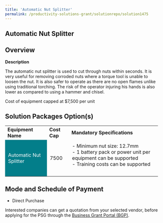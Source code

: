```yaml
---
title: 'Automatic Nut Splitter'
permalink: /productivity-solutions-grant/solutionrepo/solution1475
---
```


## Automatic Nut Splitter

## Overview

**Description**

The automatic nut splitter is used to cut through nuts within seconds. It is very useful for removing corroded nuts where a torque tool is unable to loosen the nut. It is also safer to operate as there are no open flames unlike using traditional torching. The risk of the operator injuring his hands is also lower as compared to using  a hammer and chisel. 

Cost of equipment capped at $7,500 per unit 

## Solution Packages Option(s)

<table>
<tr>
<td><b>Equipment Name</b></td>
<td><b>Cost Cap</b></td>
<td><b>Mandatory Specifications</b></td>
</tr>
<tr>
<td style='padding: 10px; background-color: #037E8A; color: #FFFFFF;'>Automatic Nut Splitter</td>
<td style='padding: 10px;'>7500</td>
<td style='padding: 10px;'>- Minimum nut size: 12.7mm<br>- 1 battery pack or power unit per  equipment can be supported<br>- Training costs can be supported<br><br></td>
</tr>
</table>

## Mode and Schedule of Payment

 - Direct Purchase

Interested companies can get a quotation from your selected vendor, before applying for the PSG through the <a href='https://www.businessgrants.gov.sg/' target='_blank' rel='noopener'>Business Grant Portal (BGP)</a>.

<script src="/jquery/resize-tables.js"></script>
